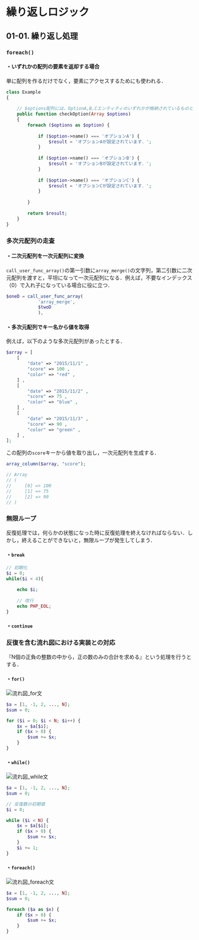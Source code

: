 

# 繰り返しロジック

## 01-01. 繰り返し処理

### ```foreach()```

#### ・いずれかの配列の要素を返却する場合

単に配列を作るだけでなく，要素にアクセスするためにも使われる．

```PHP
class Example
{
    
    // $options配列には，OptionA,B,Cエンティティのいずれかが格納されているものとします．
    public function checkOption(Array $options)
    {
        foreach ($options as $option) {
            
            if ($option->name() === 'オプションA') {
                $result = 'オプションAが設定されています．';
            }
            
            if ($option->name() === 'オプションB') {
                $result = 'オプションBが設定されています．';
            }
            
            if ($option->name() === 'オプションC') {
                $result = 'オプションCが設定されています．';
            }
            
        }
        
        return $result;
    }
}
```



### 多次元配列の走査

#### ・二次元配列を一次元配列に変換

```call_user_func_array()```の第一引数に```array_merge()```の文字列，第二引数に二次元配列を渡すと，平坦になって一次元配列になる．例えば，不要なインデックス（0）で入れ子になっている場合に役に立つ．

```PHP
$oneD = call_user_func_array(
            'array_merge',
            $twoD
            ),
```

#### ・多次元配列でキー名から値を取得

例えば，以下のような多次元配列があったとする．

```PHP
$array = [
    [
        "date" => "2015/11/1" ,
        "score" => 100 ,
        "color" => "red" ,
    ] ,
    [
        "date" => "2015/11/2" ,
        "score" => 75 ,
        "color" => "blue" ,
    ] ,
    [
        "date" => "2015/11/3" ,
        "score" => 90 ,
        "color" => "green" ,
    ] ,
];
```
この配列の```score```キーから値を取り出し，一次元配列を生成する．

```PHP
array_column($array, "score");

// Array
// (
//     [0] => 100
//     [1] => 75
//     [2] => 90
// )
```



### 無限ループ

反復処理では，何らかの状態になった時に反復処理を終えなければならない．しかし，終えることができないと，無限ループが発生してしまう．

#### ・```break```

```PHP
// 初期化
$i = 0; 
while($i < 4){
    
    echo $i;
    
    // 改行
    echo PHP_EOL;
}
```

#### ・```continue```



### 反復を含む流れ図における実装との対応

『N個の正負の整数の中から，正の数のみの合計を求める』という処理を行うとする．

#### ・```for()```

![流れ図_for文](https://raw.githubusercontent.com/Hiroki-IT/tech-notebook/master/source/images/流れ図_for文.png)

```PHP
$a = [1, -1, 2, ..., N];
$sum = 0;

for ($i = 0; $i < N; $i++) {
    $x = $a[$i];
    if ($x > 0) {
        $sum += $x;
    }
}
```

#### ・```while()```

![流れ図_while文](https://raw.githubusercontent.com/Hiroki-IT/tech-notebook/master/source/images/流れ図_while文.png)

```PHP
$a = [1, -1, 2, ..., N];
$sum = 0;

// 反復数の初期値
$i = 0;

while ($i < N) {
    $x = $a[$i];
    if ($x > 0) {
        $sum += $x;
    }
    $i += 1;
}
```

#### ・```foreach()```

![流れ図_foreach文](https://raw.githubusercontent.com/Hiroki-IT/tech-notebook/master/source/images/流れ図_foreach文.png)

```PHP
$a = [1, -1, 2, ..., N];
$sum = 0;

foreach ($a as $x) {
    if ($x > 0) {
        $sum += $x;
    }
}
```

